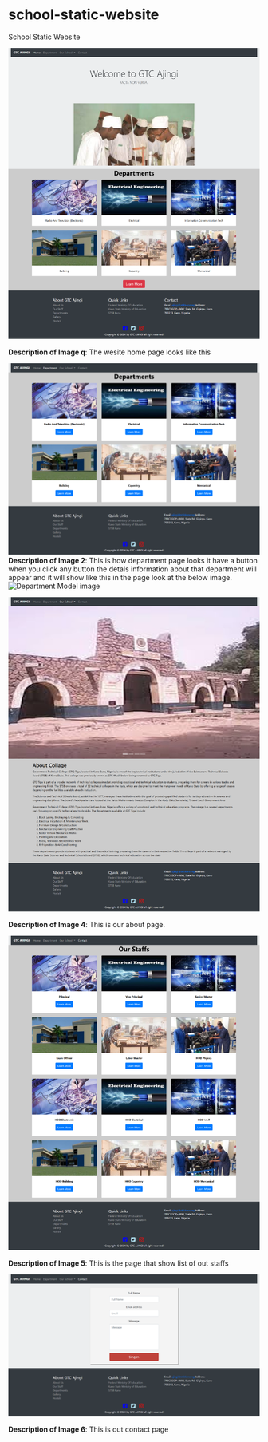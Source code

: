# school-static-website
School Static Website 


![Homepage image](screenshot/Homepage.png)

**Description of Image q**: The wesite home page looks like this


![Department Page image](screenshot/department.png)
**Description of Image 2**: This is how department page looks it have a button when you click any button the detals information about that department will appear and it will show like this in the page look at the below image. 
![Department Model image](screenshot/'click%20details%20deparment.png')


![About Page image](screenshot/about.png)

**Description of Image 4**: This is our about page.

![Staff list Page image](screenshot/staff.png)

**Description of Image 5**: This is the page that show list of out staffs

![Contact Page image](screenshot/contact.png)

**Description of Image 6**: This is out contact page
